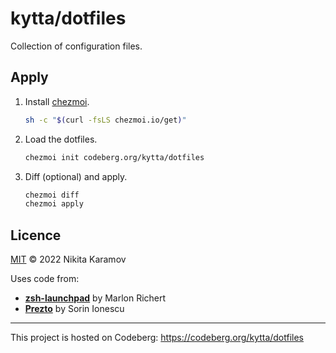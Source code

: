 # kytta/dotfiles

Collection of configuration files.

## Apply

1. Install [chezmoi](https://www.chezmoi.io/install/).

   ```sh
   sh -c "$(curl -fsLS chezmoi.io/get)"
   ```

2. Load the dotfiles.

   ```sh
   chezmoi init codeberg.org/kytta/dotfiles
   ```

3. Diff (optional) and apply.

   ```sh
   chezmoi diff
   chezmoi apply
   ```

## Licence

[MIT](https://spdx.org/licenses/MIT.html) © 2022 Nikita Karamov

Uses code from:

- **[zsh-launchpad](https://github.com/marlonrichert/zsh-launchpad)**
  by Marlon Richert
- **[Prezto](https://github.com/sorin-ionescu/prezto)**
  by Sorin Ionescu

---

This project is hosted on Codeberg:
<https://codeberg.org/kytta/dotfiles>
